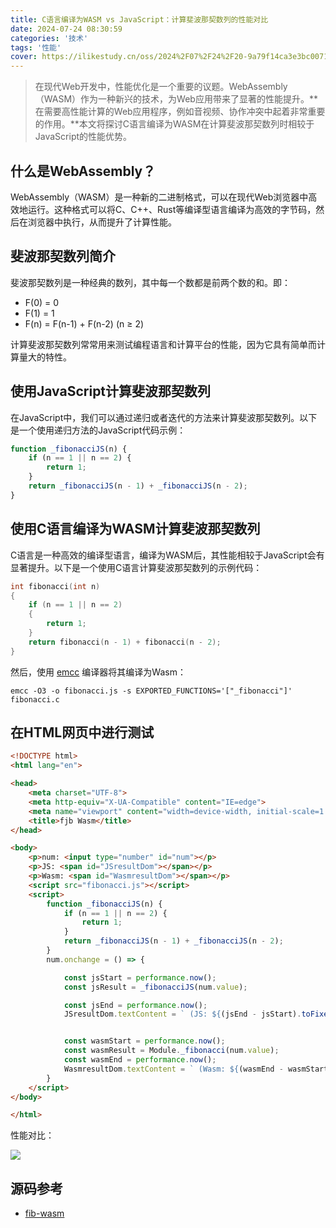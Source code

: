 ```yaml
---
title: C语言编译为WASM vs JavaScript：计算斐波那契数列的性能对比
date: 2024-07-24 08:30:59
categories: '技术'
tags: '性能'
cover: https://ilikestudy.cn/oss/2024%2F07%2F24%2F20-9a79f14ca3e3bc00713ed76546f05d7c-26ac8c.webp
---
```


> 在现代Web开发中，性能优化是一个重要的议题。WebAssembly（WASM）作为一种新兴的技术，为Web应用带来了显著的性能提升。**在需要高性能计算的Web应用程序，例如音视频、协作冲突中起着非常重要的作用。**本文将探讨C语言编译为WASM在计算斐波那契数列时相较于JavaScript的性能优势。

## 什么是WebAssembly？

WebAssembly（WASM）是一种新的二进制格式，可以在现代Web浏览器中高效地运行。这种格式可以将C、C++、Rust等编译型语言编译为高效的字节码，然后在浏览器中执行，从而提升了计算性能。



## 斐波那契数列简介

斐波那契数列是一种经典的数列，其中每一个数都是前两个数的和。即：

- F(0) = 0
- F(1) = 1
- F(n) = F(n-1) + F(n-2)  (n ≥ 2)

计算斐波那契数列常常用来测试编程语言和计算平台的性能，因为它具有简单而计算量大的特性。

## 使用JavaScript计算斐波那契数列

在JavaScript中，我们可以通过递归或者迭代的方法来计算斐波那契数列。以下是一个使用递归方法的JavaScript代码示例：

```javascript
function _fibonacciJS(n) {
    if (n == 1 || n == 2) {
        return 1;
    }
    return _fibonacciJS(n - 1) + _fibonacciJS(n - 2);
}
```

## 使用C语言编译为WASM计算斐波那契数列
C语言是一种高效的编译型语言，编译为WASM后，其性能相较于JavaScript会有显著提升。以下是一个使用C语言计算斐波那契数列的示例代码：
```c
int fibonacci(int n)
{
    if (n == 1 || n == 2)
    {
        return 1;
    }
    return fibonacci(n - 1) + fibonacci(n - 2);
}
```
然后，使用 [emcc](https://emscripten.org/docs/tools_reference/emcc.html) 编译器将其编译为Wasm：
```shell
emcc -O3 -o fibonacci.js -s EXPORTED_FUNCTIONS='["_fibonacci"]' fibonacci.c
```
## 在HTML网页中进行测试
```html
<!DOCTYPE html>
<html lang="en">

<head>
    <meta charset="UTF-8">
    <meta http-equiv="X-UA-Compatible" content="IE=edge">
    <meta name="viewport" content="width=device-width, initial-scale=1.0">
    <title>fjb Wasm</title>
</head>

<body>
    <p>num: <input type="number" id="num"></p>
    <p>JS: <span id="JSresultDom"></span></p>
    <p>Wasm: <span id="WasmresultDom"></span></p>
    <script src="fibonacci.js"></script>
    <script>
        function _fibonacciJS(n) {
            if (n == 1 || n == 2) {
                return 1;
            }
            return _fibonacciJS(n - 1) + _fibonacciJS(n - 2);
        }
        num.onchange = () => {

            const jsStart = performance.now();
            const jsResult = _fibonacciJS(num.value);

            const jsEnd = performance.now();
            JSresultDom.textContent = ` (JS: ${(jsEnd - jsStart).toFixed(2)}ms)   jsResult: ${jsResult}`;


            const wasmStart = performance.now();
            const wasmResult = Module._fibonacci(num.value);
            const wasmEnd = performance.now();
            WasmresultDom.textContent = ` (Wasm: ${(wasmEnd - wasmStart).toFixed(2)}ms)   wasmResult: ${wasmResult}`;
        }
    </script>
</body>

</html>
```
性能对比：

![](https://ilikestudy.cn/oss/2024%2F07%2F24%2F20-0734f478e0ecdabf2d470a841208277d-853ba9.webp)

## 源码参考
- [fib-wasm](https://github.com/AquaHydro/code-examples/tree/main/fib-wasm)
